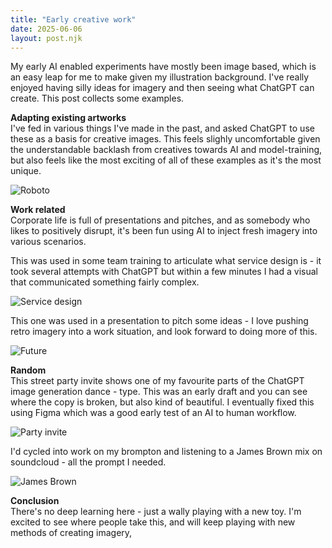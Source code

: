 ```yaml
---
title: "Early creative work"
date: 2025-06-06
layout: post.njk
---
```


My early AI enabled experiments have mostly been image based, which is an easy leap for me to make given my illustration background. I've really enjoyed having silly ideas for imagery and then seeing what ChatGPT can create. This post collects some examples.

**Adapting existing artworks**  
I've fed in various things I've made in the past, and asked ChatGPT to use these as a basis for creative images. This feels slighly uncomfortable given the understandable backlash from creatives towards AI and model-training, but also feels like the most exciting of all of these examples as it's the most unique. 

![Roboto](/images/Leroboto.jpg)

**Work related**  
Corporate life is full of presentations and pitches, and as somebody who likes to positively disrupt, it's been fun using AI to inject fresh imagery into various scenarios. 

This was used in some team training to articulate what service design is - it took several attempts with ChatGPT but within a few minutes I had a visual that communicated something fairly complex. 

![Service design](/images/sdblueprint.jpg)

This one was used in a presentation to pitch some ideas - I love pushing retro imagery into a work situation, and look forward to doing more of this.

![Future](/images/itcamefromfuture.png)

**Random**  
This street party invite shows one of my favourite parts of the ChatGPT image generation dance - type. This was an early draft and you can see where the copy is broken, but also kind of beautiful. I eventually fixed this using Figma which was a good early test of an AI to human workflow. 

![Party invite](/images/streetpart.png)


I'd cycled into work on my brompton and listening to a James Brown mix on soundcloud - all the prompt I needed. 

![James Brown](/images/jbbrompton.jpg)


**Conclusion**  
There's no deep learning here - just a wally playing with a new toy. I'm excited to see where people take this, and will keep playing with new methods of creating imagery, 
